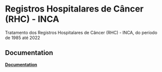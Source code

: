 # Registros Hospitalares de Câncer (RHC) - INCA
Tratamento dos Registros Hospitalares de Câncer (RHC) - INCA, do período de 1985 até 2022 



## Documentation

[**Documentation**](https://ulf-tecc2.github.io/rhc_inca/site)



